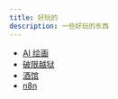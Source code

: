 ```yaml
---
title: 好玩的
description: 一些好玩的东西
---
```


- [AI 绘画](/fun/ai-drawing)
- [破限越狱](/fun/llm-unlocking)
- [酒馆](/fun/silver-trivern)
- [n8n](/fun/n8n)

